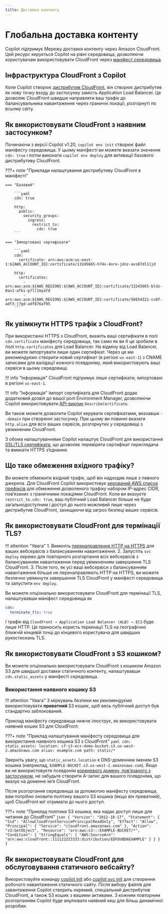 ```yaml
---
title: Доставка контенту
---
```


# Глобальна доставка контенту

Copilot підтримує Мережу доставки контенту через Amazon CloudFront. Цей ресурс керується Copilot на рівні середовища, дозволяючи користувачам використовувати CloudFront через [маніфест середовища](../../manifest/environment/).

## Інфраструктура CloudFront з Copilot

Коли Copilot створює [дистрибутив CloudFront](https://docs.aws.amazon.com/AmazonCloudFront/latest/DeveloperGuide/distribution-overview.html), він створює дистрибутив як нову точку входу до застосунку замість Application Load Balancer. Це дозволяє CloudFront швидше направляти ваш трафік до балансувальника навантаження через граничні локації, розгорнуті по всьому світу.

## Як використовувати CloudFront з наявним застосунком?

Починаючи з версії Copilot v1.20, `copilot env init` створює файл маніфесту середовища. У цьому маніфесті ви можете вказати значення `cdn: true` і потім виконати `copilot env deploy` для активації базового дистрибутиву CloudFront.

???+ note "Приклади налаштування дистрибутиву CloudFront в маніфесті"

    === "Базовий"

        ```yaml
        cdn: true

        http:
          public:
            security_groups:
              ingress:
                restrict_to:
                  cdn: true
        ```

    === "Імпортовані сертифікати"

        ```yaml
        cdn:
          certificate: arn:aws:acm:us-east-1:${AWS_ACCOUNT_ID}:certificate/13245665-h74x-4ore-jdnz-avs87dl11jd

        http:
          certificates:
            - arn:aws:acm:${AWS_REGION}:${AWS_ACCOUNT_ID}:certificate/13245665-bldz-0an1-afki-p7ll1myafd
            - arn:aws:acm:${AWS_REGION}:${AWS_ACCOUNT_ID}:certificate/56654321-cv8f-adf3-j7gd-adf876af95
        ```

## Як увімкнути HTTPS трафік з CloudFront?

При використанні HTTPS з CloudFront, вкажіть ваші сертифікати в полі `cdn.certificate` маніфесту середовища, так само як ви б це зробили в полі `http.certificates` для Load Balancer. На відміну від Load Balancer, ви можете імпортувати лише один сертифікат. Через це ми рекомендуємо створити новий сертифікат (в регіоні `us-east-1`) з CNAME записами для валідації кожного псевдоніму, який використовують ваші сервіси в цьому середовищі.

!!! info "Інформація"
    CloudFront підтримує лише сертифікати, імпортовані в регіоні `us-east-1`.

!!! info "Інформація"
    Імпорт сертифіката для CloudFront додає додатковий дозвіл до вашої ролі Environment Manager, дозволяючи Copilot використовувати [API-виклик](https://docs.aws.amazon.com/acm/latest/APIReference/API_DescribeCertificate.html) `DescribeCertificate`.

Ви також можете дозволити Copilot керувати сертифікатами, вказавши `--domain` при створенні застосунку. При цьому ви повинні вказати `http.alias` для всіх ваших сервісів, розгорнутих у середовищі з увімкненим CloudFront.

З обома налаштуваннями Copilot налаштує CloudFront для використання [SSL/TLS сертифіката](https://docs.aws.amazon.com/AmazonCloudFront/latest/DeveloperGuide/using-https-alternate-domain-names.html), що дозволяє перевіряти сертифікат переглядача та вмикати HTTPS зʼєднання.

## Що таке обмеження вхідного трафіку?

Ви можете обмежити вхідний трафік, щоб він надходив лише з певного джерела. Для CloudFront Copilot використовує [керований AWS список префіксів](https://docs.aws.amazon.com/vpc/latest/userguide/working-with-aws-managed-prefix-lists.html) для обмеження дозволеного трафіку набором IP-адрес CIDR, повʼязаних з граничними локаціями CloudFront. Коли ви вказуєте `restrict_to.cdn: true`, ваш публічний Load Balancer більше не буде загальнодоступним і доступ до нього можливий лише через дистрибутив CloudFront, захищаючи від загроз безпеці ваших сервісів.

## Як використовувати CloudFront для термінації TLS?

!!! attention "Увага"
    1. Вимкніть [перенаправлення HTTP на HTTPS](../../manifest/lb-web-service/#http-redirect-to-https) для ваших вебсервісів з балансуванням навантаження.
    2. Запустіть `svc deploy` окремо для повторного розгортання всіх вебсервісів з балансуванням навантаження перед увімкненням завершення TLS CloudFront.
    3. Після того, як усі ваші вебсервіси з балансуванням навантаження більше не перенаправляють HTTP на HTTPS, ви можете безпечно увімкнути завершення TLS CloudFront у маніфесті середовища та запустити `env deploy`.

Ви можете опціонально використовувати CloudFront для термінації TLS, налаштувавши маніфест середовища як

```yaml
cdn:
  terminate_tls: true
```

І трафік від `CloudFront → Application Load Balancer (ALB) → ECS` буде лише HTTP. Це приносить користь термінації TLS на географічно ближчій кінцевій точці до кінцевого користувача для швидших рукостискань TLS.

## Як використовувати CloudFront з S3 кошиком?

Ви можете опціонально використовувати CloudFront з кошиком Amazon S3 для швидшої доставки статичного контенту, налаштувавши `cdn.static_assets` у маніфесті середовища.

### Використання наявного кошику S3

!!! attention "Увага"
    З міркувань безпеки ми рекомендуємо використовувати **приватний** S3 кошик, щоб весь публічний доступ був стандартно заблокований.

Приклад маніфесту середовища нижче ілюструє, як використовувати наявний кошик S3 для CloudFront:

???+ note "Приклад налаштування маніфесту середовища для використання наявного кошика S3 з CloudFront"
    ```yaml
    cdn:
      static_assets:
        location: cf-s3-ecs-demo-bucket.s3.us-west-2.amazonaws.com
        alias: example.com
        path: static/*
    ```

Зверніть увагу, що `static_assets.location` є DNS-доменним іменем S3 кошика (наприклад, `EXAMPLE-BUCKET.s3.us-west-2.amazonaws.com`). Якщо ви не використовуєте псевдонім [кореневого домену, повʼязаного з застосунком](../domain/#use-app-associated-root-domain), не забудьте створити A-запис для вашого псевдоніма, що вказує на доменне імʼя CloudFront.

Після розгортання середовища за допомогою маніфесту середовища, вам потрібно оновити політику вашого S3 кошика (якщо він приватний), щоб CloudFront міг отримати до нього доступ.

???+ note "Приклад політики S3 кошика, яка надає доступ лише для читання до CloudFront"
    ```json
    {
        "Version": "2012-10-17",
        "Statement": {
            "Sid": "AllowCloudFrontServicePrincipalReadOnly",
            "Effect": "Allow",
            "Principal": {
                "Service": "cloudfront.amazonaws.com"
            },
            "Action": "s3:GetObject",
            "Resource": "arn:aws:s3:::EXAMPLE-BUCKET/*",
            "Condition": {
                "StringEquals": {
                    "AWS:SourceArn": "arn:aws:cloudfront::111122223333:distribution/EDFDVBD6EXAMPLE"
                }
            }
        }
    }
    ```

## Як використовувати CloudFront для обслуговування статичного вебсайту?

Використовуйте команду [copilot init](../../commands/init/) або [copilot svc init](../../commands/svc-init/) для створення робочого навантаження статичного сайту. Після вибору файлів для завантаження Copilot створить окремий, спеціальний дистрибутив CloudFront, а також S3 кошик з вашими активами. З кожним повторним розгортанням Copilot буде анулювати наявний кеш для більш динамічної розробки.
